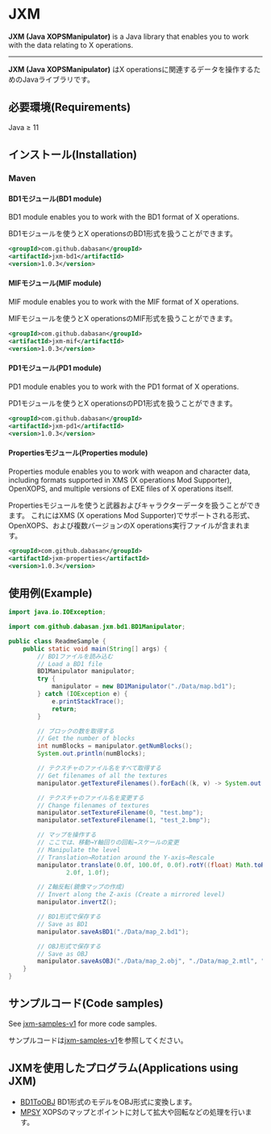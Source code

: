 # JXM

**JXM (Java XOPSManipulator)** is a Java library that enables you to work with the data relating to X operations.

---

**JXM (Java XOPSManipulator)** はX operationsに関連するデータを操作するためのJavaライブラリです。

## 必要環境(Requirements)

Java ≥ 11

## インストール(Installation)

### Maven

#### BD1モジュール(BD1 module)

BD1 module enables you to work with the BD1 format of X operations.

BD1モジュールを使うとX operationsのBD1形式を扱うことができます。

```xml
<groupId>com.github.dabasan</groupId>
<artifactId>jxm-bd1</artifactId>
<version>1.0.3</version>
```

#### MIFモジュール(MIF module)

MIF module enables you to work with the MIF format of X operations.

MIFモジュールを使うとX operationsのMIF形式を扱うことができます。

```xml
<groupId>com.github.dabasan</groupId>
<artifactId>jxm-mif</artifactId>
<version>1.0.3</version>
```

#### PD1モジュール(PD1 module)

PD1 module enables you to work with the PD1 format of X operations.

PD1モジュールを使うとX operationsのPD1形式を扱うことができます。

```xml
<groupId>com.github.dabasan</groupId>
<artifactId>jxm-pd1</artifactId>
<version>1.0.3</version>
```

#### Propertiesモジュール(Properties module)

Properties module enables you to work with weapon and character data, including formats supported in XMS (X operations Mod Supporter), OpenXOPS, and multiple versions of EXE files of X operations itself.

Propertiesモジュールを使うと武器およびキャラクターデータを扱うことができます。
これにはXMS (X operations Mod Supporter)でサポートされる形式、OpenXOPS、および複数バージョンのX operations実行ファイルが含まれます。

```xml
<groupId>com.github.dabasan</groupId>
<artifactId>jxm-properties</artifactId>
<version>1.0.3</version>
```

## 使用例(Example)

```java
import java.io.IOException;

import com.github.dabasan.jxm.bd1.BD1Manipulator;

public class ReadmeSample {
    public static void main(String[] args) {
        // BD1ファイルを読み込む
        // Load a BD1 file
        BD1Manipulator manipulator;
        try {
            manipulator = new BD1Manipulator("./Data/map.bd1");
        } catch (IOException e) {
            e.printStackTrace();
            return;
        }

        // ブロックの数を取得する
        // Get the number of blocks
        int numBlocks = manipulator.getNumBlocks();
        System.out.println(numBlocks);

        // テクスチャのファイル名をすべて取得する
        // Get filenames of all the textures
        manipulator.getTextureFilenames().forEach((k, v) -> System.out.printf("%d: %s\n", k, v));

        // テクスチャのファイル名を変更する
        // Change filenames of textures
        manipulator.setTextureFilename(0, "test.bmp");
        manipulator.setTextureFilename(1, "test_2.bmp");

        // マップを操作する
        // ここでは、移動→Y軸回りの回転→スケールの変更
        // Manipulate the level
        // Translation→Rotation around the Y-axis→Rescale
        manipulator.translate(0.0f, 100.0f, 0.0f).rotY((float) Math.toRadians(45)).rescale(1.0f,
                2.0f, 1.0f);

        // Z軸反転(鏡像マップの作成)
        // Invert along the Z-axis (Create a mirrored level)
        manipulator.invertZ();

        // BD1形式で保存する
        // Save as BD1
        manipulator.saveAsBD1("./Data/map_2.bd1");

        // OBJ形式で保存する
        // Save as OBJ
        manipulator.saveAsOBJ("./Data/map_2.obj", "./Data/map_2.mtl", "map_2.mtl", true);
    }
}
```

## サンプルコード(Code samples)

See [jxm-samples-v1](https://github.com/maeda6uiui/jxm-samples-v1) for more code samples.

サンプルコードは[jxm-samples-v1](https://github.com/maeda6uiui/jxm-samples-v1)を参照してください。

## JXMを使用したプログラム(Applications using JXM)

- [BD1ToOBJ](https://github.com/maeda6uiui/BD1ToOBJ)
  BD1形式のモデルをOBJ形式に変換します。
- [MPSY](https://github.com/maeda6uiui/MPSY)
  XOPSのマップとポイントに対して拡大や回転などの処理を行います。

